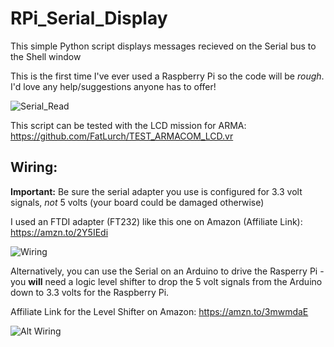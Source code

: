 # RPi_Serial_Display
 
This simple Python script displays messages recieved on the Serial bus to the Shell window

This is the first time I've ever used a Raspberry Pi so the code will be *rough*. I'd love any help/suggestions anyone has to offer!

![Serial_Read](http://tsog-milsim.com/images/ARMACOM_RaspberryPi_sm.png)

This script can be tested with the LCD mission for ARMA: https://github.com/FatLurch/TEST_ARMACOM_LCD.vr

 ## Wiring:
 **Important:** Be sure the serial adapter you use is configured for 3.3 volt signals, *not* 5 volts (your board could be damaged otherwise)
 
 I used an FTDI adapter (FT232) like this one on Amazon (Affiliate Link): https://amzn.to/2Y5IEdi

![Wiring](http://tsog-milsim.com/images/ARMACOM_RaspberryPi_Wiring.png)

Alternatively, you can use the Serial on an Arduino to drive the Rasperry Pi - you **will** need a logic level shifter to drop the 5 volt signals from the Arduino down to 3.3 volts for the Raspberry Pi.

Affiliate Link for the Level Shifter on Amazon: https://amzn.to/3mwmdaE

![Alt Wiring](http://tsog-milsim.com/images/Pi_from_Arduino.png)
